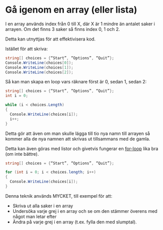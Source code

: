 # Gå igenom en array \(eller lista\)

I en array används index från 0 till X, där X är 1 mindre än antalet saker i arrayen. Om det finns 3 saker så finns index 0, 1 och 2.

Detta kan utnyttjas för att effektivisera kod.

Istället för att skriva:

```csharp
string[] choices = {“Start”, “Options”, “Quit”};
Console.WriteLine(choices[0]);
Console.WriteLine(choices[1]);
Console.WriteLine(choices[2]);
```

Så kan man skapa en loop vars räknare först är 0, sedan 1, sedan 2:

```csharp
string[] choices = {“Start”, “Options”, “Quit”};
int i = 0;

while (i < choices.Length)
{
  Console.WriteLine(choices[i]);
  i++;
}
```

Detta gör att även om man skulle lägga till tio nya namn till arrayen så kommer alla de nya namnen att skrivas ut tillsammans med de gamla.

Detta kan även göras med listor och givetvis fungerar en [for-loop](../grundlaeggande/loopar.md#for-loop) lika bra \(om inte bättre\).

```csharp
string[] choices = {“Start”, “Options”, “Quit”};

for (int i = 0; i < choices.length; i++)
{
  Console.WriteLine(choices[i]);
}
```

Denna teknik används MYCKET, till exempel för att:

* Skriva ut alla saker i en array
* Undersöka varje grej i en array och se om den stämmer överens med något man letar efter
* Ändra på varje grej i en array \(t.ex. fylla den med slumptal\).

